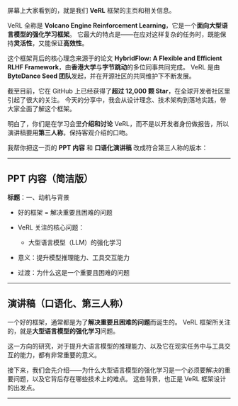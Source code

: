 

屏幕上大家看到的，就是我们 **VeRL** 框架的主页和相关信息。

VeRL 全称是 **Volcano Engine Reinforcement Learning**，它是一个**面向大型语言模型的强化学习框架**。
它最大的特点是——在应对这样复杂的任务时，既能保持**灵活性**，又能保证**高效性**。

这个框架背后的核心理念来源于的论文 **HybridFlow: A Flexible and Efficient RLHF Framework**，由**香港大学**与**字节跳动**的多位同事共同完成。
VeRL 是由 **ByteDance Seed 团队**发起，并在开源社区的共同维护下不断发展。

截至目前，它在 GitHub 上已经获得了**超过 12,000 颗 Star**，在全球开发者社区里引起了很大的关注。
今天的分享中，我会从设计理念、技术架构到落地实践，带大家全面了解这个框架。


明白了，你们是在学习会里**介绍和讨论** VeRL，而不是以开发者身份做报告，所以演讲稿要用**第三人称**，保持客观介绍的口吻。

我帮你把这一页的 **PPT 内容** 和 **口语化演讲稿** 改成符合第三人称的版本：

---

## **PPT 内容（简洁版）**

**标题**：一、动机与背景

* 好的框架 = 解决重要且困难的问题
* VeRL 关注的核心问题：

  * 大型语言模型（LLM）的强化学习
* 意义：提升模型推理能力、工具交互能力
* 过渡：为什么这是一个重要且困难的问题

---

## **演讲稿（口语化、第三人称）**

一个好的框架，通常都是为了**解决重要且困难的问题**而诞生的。
VeRL 框架所关注的，就是**大型语言模型的强化学习**问题。

这一方向的研究，对于提升大语言模型的推理能力、以及它在现实任务中与工具交互的能力，都有非常重要的意义。

接下来，我们会先介绍——为什么大型语言模型的强化学习是一个必须要解决的重要问题，以及它背后存在哪些技术上的难点。
这些背景，也正是 VeRL 框架设计的出发点。

---


